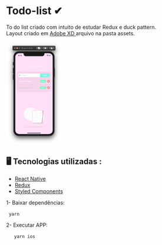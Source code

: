 # Todo-list ✔
To do list criado com intuito de estudar Redux e duck pattern.<br/>
Layout criado em <a href="https://www.adobe.com/br/products/xd.html"> Adobe XD </a> arquivo na pasta assets.

  <img src="./assets/print.png" width="30%"/>

  <h2> 🖥 Tecnologias utilizadas :</h2> 
  <ul>
  <li><a href="https://reactnative.dev/"> React Native </a></li>
    <li><a href="https://redux.js.org/api/api-reference"> Redux </a></li>
    <li><a href="https://styled-components.com/docs"> Styled Components </a></li>
  </ul>

1- Baixar dependências: 
```javascript
 yarn
```

2- Executar APP:
```javascript
   yarn ios
```

